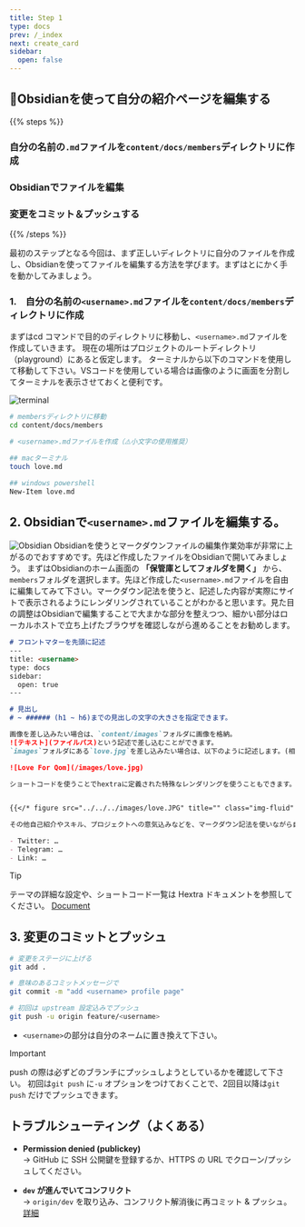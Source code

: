 ```yaml
---
title: Step 1
type: docs
prev: /_index
next: create_card
sidebar:
  open: false
---
```


## 📝Obsidianを使って自分の紹介ページを編集する


{{% steps %}}

### 自分の名前の`.md`ファイルを`content/docs/members`ディレクトリに作成

### Obsidianでファイルを編集

### 変更をコミット＆プッシュする

{{% /steps %}}

最初のステップとなる今回は、まず正しいディレクトリに自分のファイルを作成し、Obsidianを使ってファイルを編集する方法を学びます。まずはとにかく手を動かしてみましょう。

### 1.　自分の名前の`<username>.md`ファイルを`content/docs/members`ディレクトリに作成
まずはcd コマンドで目的のディレクトリに移動し、`<username>.md`ファイルを作成していきます。
現在の場所はプロジェクトのルートディレクトリ（playground）にあると仮定します。
ターミナルから以下のコマンドを使用して移動して下さい。VSコードを使用している場合は画像のように画面を分割してターミナルを表示させておくと便利です。

![terminal](/images/terminal.JPG)

```bash
# membersディレクトリに移動
cd content/docs/members

# <username>.mdファイルを作成（⚠️小文字の使用推奨）

## macターミナル
touch love.md

## windows powershell
New-Item love.md

```

## 2. Obsidianで`<username>.md`ファイルを編集する。
![Obsidian](/images/obsidian.JPG)
Obsidianを使うとマークダウンファイルの編集作業効率が非常に上がるのでおすすめです。先ほど作成したファイルをObsidianで開いてみましょう。
まずはObsidianのホーム画面の **「保管庫としてフォルダを開く」** から、`members`フォルダを選択します。先ほど作成した`<username>.md`ファイルを自由に編集してみて下さい。マークダウン記法を使うと、記述した内容が実際にサイトで表示されるようにレンダリングされていることがわかると思います。見た目の調整はObsidianで編集することで大まかな部分を整えつつ、細かい部分はローカルホストで立ち上げたブラウザを確認しながら進めることをお勧めします。

```md {filename="members/<username>.md"}
# フロントマターを先頭に記述
---
title: <username> 
type: docs 
sidebar:   
  open: true 
---  

# 見出し
# ~ ###### (h1 ~ h6)までの見出しの文字の大きさを指定できます。

画像を差し込みたい場合は、`content/images`フォルダに画像を格納。
![テキスト](ファイルパス)という記述で差し込むことができます。
`images`フォルダにある`love.jpg`を差し込みたい場合は、以下のように記述します。(相対パスに注意)

![Love For Qom](/images/love.jpg)

ショートコードを使うことでhextraに定義された特殊なレンダリングを使うこともできます。幅と高さを指定することや画像の表示形式を指定することも可能です。（幅400 x 高さ400）


{{</* figure src="../../../images/love.JPG" title="" class="img-fluid" width="400" height="400" */>}}

その他自己紹介やスキル、プロジェクトへの意気込みなどを、マークダウン記法を使いながら自由に書いてください。

- Twitter: … 
- Telegram: … 
- Link: …
```

> [!tip]
> テーマの詳細な設定や、ショートコード一覧は Hextra ドキュメントを参照してください。 [Document](https://imfing.github.io/hextra/docs/guide/configuration/?utm_source=chatgpt.com)



## 3.  変更のコミットとプッシュ

```bash
# 変更をステージに上げる
git add .  

# 意味のあるコミットメッセージで 
git commit -m "add <username> profile page"  

# 初回は upstream 設定込みでプッシュ 
git push -u origin feature/<username>
```
- `<username>`の部分は自分のネームに置き換えて下さい。
> [!important]
> push の際は必ずどのブランチにプッシュしようとしているかを確認して下さい。
> 初回は`git push` に`-u` オプションをつけておくことで、2回目以降は`git push` だけでプッシュできます。

## トラブルシューティング（よくある）

- **Permission denied (publickey)**  
    → GitHub に SSH 公開鍵を登録するか、HTTPS の URL でクローン/プッシュしてください。
    
- **`dev` が進んでいてコンフリクト**  
    →  `origin/dev` を取り込み、コンフリクト解消後に再コミット & プッシュ。[詳細](../pull_request)